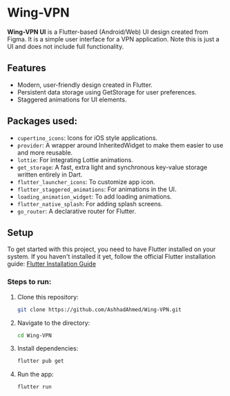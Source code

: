 # Wing-VPN

**Wing-VPN UI** is a Flutter-based (Android/Web) UI design created from Figma. It is a simple user interface for a VPN application. Note this is just a UI and does not include full functionality.

## Features
- Modern, user-friendly design created in Flutter.
- Persistent data storage using GetStorage for user preferences.
- Staggered animations for UI elements.
  
## Packages used:
- `cupertino_icons`: Icons for iOS style applications.
- `provider`: A wrapper around InheritedWidget to make them easier to use and more reusable.
- `lottie`: For integrating Lottie animations.
- `get_storage`: A fast, extra light and synchronous key-value storage written entirely in Dart.
- `flutter_launcher_icons`: To customize app icon.
- `flutter_staggered_animations`: For animations in the UI.
- `loading_animation_widget`: To add loading animations.
- `flutter_native_splash`: For adding splash screens.
- `go_router`: A declarative router for Flutter.

## Setup

To get started with this project, you need to have Flutter installed on your system. If you haven't installed it yet, follow the official Flutter installation guide: [Flutter Installation Guide](https://flutter.dev/docs/get-started/install)

### Steps to run:
1. Clone this repository:
   ```bash
   git clone https://github.com/AshhadAhmed/Wing-VPN.git

2. Navigate to the directory: 
   ```bash
   cd Wing-VPN

3. Install dependencies:
    ```bash
    flutter pub get

4. Run the app:
    ```bash
    flutter run
    